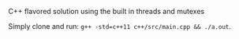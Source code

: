 C++ flavored solution using the built in threads and mutexes

Simply clone and run:
`g++ -std=c++11 c++/src/main.cpp && ./a.out`.
